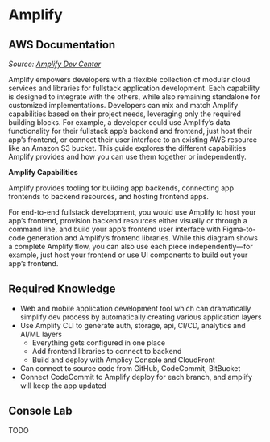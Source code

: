 # Amplify

## AWS Documentation

*Source: [Amplify Dev Center](https://docs.amplify.aws/react/how-amplify-works/)*

Amplify empowers developers with a flexible collection of modular cloud services and libraries for fullstack application development. Each capability is designed to integrate with the others, while also remaining standalone for customized implementations. Developers can mix and match Amplify capabilities based on their project needs, leveraging only the required building blocks. For example, a developer could use Amplify’s data functionality for their fullstack app’s backend and frontend, just host their app’s frontend, or connect their user interface to an existing AWS resource like an Amazon S3 bucket. This guide explores the different capabilities Amplify provides and how you can use them together or independently.

**Amplify Capabilities**

Amplify provides tooling for building app backends, connecting app frontends to backend resources, and hosting frontend apps.

For end-to-end fullstack development, you would use Amplify to host your app’s frontend, provision backend resources either visually or through a command line, and build your app’s frontend user interface with Figma-to-code generation and Amplify’s frontend libraries. While this diagram shows a complete Amplify flow, you can also use each piece independently—for example, just host your frontend or use UI components to build out your app’s frontend.

## Required Knowledge

- Web and mobile application development tool which can dramatically simplify dev process
by automatically creating various application layers
- Use Amplify CLI to generate auth, storage, api, CI/CD, analytics and AI/ML layers
    - Everything gets configured in one place
    - Add frontend libraries to connect to backend
    - Build and deploy with Amplicy Console and CloudFront
- Can connect to source code from GitHub, CodeCommit, BitBucket
- Connect CodeCommit to Amplify deploy for each branch, and amplify will keep the app
updated

## Console Lab

TODO